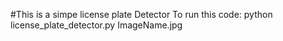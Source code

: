 #This is a simpe license plate Detector
To run this code: python license_plate_detector.py ImageName.jpg
